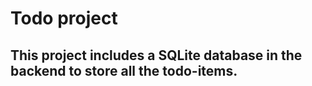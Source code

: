 # Todo project

## This project includes a SQLite database in the backend to store all the todo-items.
